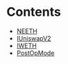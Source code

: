 

# Contents
- [NEETH](NEETH.sol/contract.NEETH.md)
- [IUniswapV2](NEETH.sol/interface.IUniswapV2.md)
- [IWETH](NEETH.sol/interface.IWETH.md)
- [PostOpMode](NEETH.sol/enum.PostOpMode.md)
